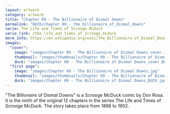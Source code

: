```yaml
---
layout: artwork
category: artwork
title: "Chapter 09 - The Billionaire of Dismal Downs"
permalink: "DUCK/chapter_09_-_the_billionaire_of_dismal_downs"
serie: The Life and Times of Scrooge McDuck
serie_link: /the_life_and_times_of_scrooge_mcduck
more_info: https://en.wikipedia.org/wiki/The_Billionaire_of_Dismal_Downs
images:
  "cover":
    image: "images/Chapter 09 - The Billionaire of Dismal Downs_cover.jpg"
    thumbnail: "images/thumbnails/Chapter 09 - The Billionaire of Dismal Downs_cover.jpg"
    duck: "images/Chapter 09 - The Billionaire of Dismal Downs_cover_DUCK.jpg"
  "first page":
    image: "images/Chapter 09 - The Billionaire of Dismal Downs.jpg"
    thumbnail: "images/thumbnails/Chapter 09 - The Billionaire of Dismal Downs.jpg"
    duck: "images/Chapter 09 - The Billionaire of Dismal Downs_DUCK.jpg"
---
```


"The Billionaire of Dismal Downs" is a Scrooge McDuck comic by Don Rosa. It is the ninth of the original 12 chapters in the series The Life and Times of Scrooge McDuck. The story takes place from 1898 to 1902.


